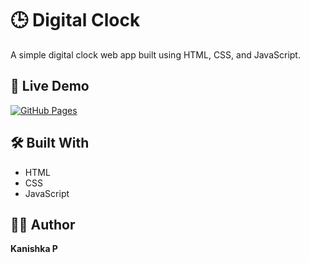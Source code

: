 # 🕒 Digital Clock

A simple digital clock web app built using HTML, CSS, and JavaScript.

## 🔗 Live Demo  
[![GitHub Pages](https://img.shields.io/badge/View-Live--Site-blueviolet)](https://kanish-20.github.io/Digital-Clock/)

## 🛠️ Built With
- HTML
- CSS
- JavaScript

## 👩‍💻 Author
**Kanishka P**  

